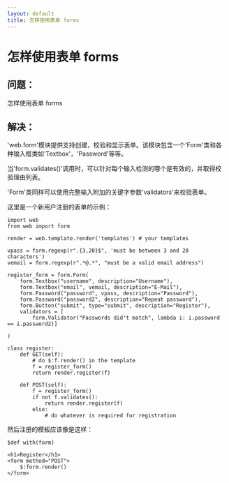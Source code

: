 ```yaml
---
layout: default
title: 怎样使用表单 forms
---
```


# 怎样使用表单 forms

## 问题：

怎样使用表单 forms

## 解决：

'web.form'模块提供支持创建，校验和显示表单。该模块包含一个'Form'类和各种输入框类如'Textbox'，'Password'等等。

当'form.validates()'调用时，可以针对每个输入检测的哪个是有效的，并取得校验理由列表。

'Form'类同样可以使用完整输入附加的关键字参数'validators'来校验表单。

这里是一个新用户注册的表单的示例：

    import web
    from web import form

    render = web.template.render('templates') # your templates

    vpass = form.regexp(r".{3,20}$", 'must be between 3 and 20 characters')
    vemail = form.regexp(r".*@.*", "must be a valid email address")

    register_form = form.Form(
        form.Textbox("username", description="Username"),
        form.Textbox("email", vemail, description="E-Mail"),
        form.Password("password", vpass, description="Password"),
        form.Password("password2", description="Repeat password"),
        form.Button("submit", type="submit", description="Register"),
        validators = [
            form.Validator("Passwords did't match", lambda i: i.password == i.password2)]

    )

    class register:
        def GET(self):
            # do $:f.render() in the template
            f = register_form()
            return render.register(f)

        def POST(self):
            f = register_form()
            if not f.validates():
                return render.register(f)
            else:
                # do whatever is required for registration

然后注册的模板应该像是这样：

    $def with(form)

    <h1>Register</h1>
    <form method="POST">
        $:form.render()
    </form>
